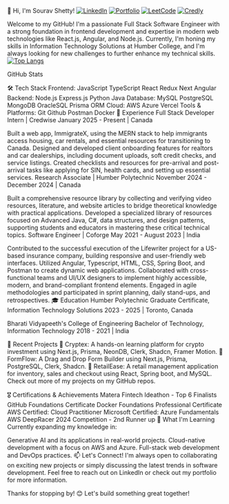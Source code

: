 
👋 Hi, I'm Sourav Shetty!
[![LinkedIn](https://img.shields.io/badge/LinkedIn-Profile-blue?logo=linkedin&style=for-the-badge)](https://linkedin.com/in/sourav-s-shetty)
[![Portfolio](https://img.shields.io/badge/Portfolio-Website-000?logo=vercel&style=for-the-badge)](https://your-portfolio-link.com)
[![LeetCode](https://img.shields.io/badge/LeetCode-Profile-orange?logo=leetcode&style=for-the-badge)](https://leetcode.com/YOUR_USERNAME)
[![Credly](https://img.shields.io/badge/Credly-Certifications-blueviolet?logo=credly&style=for-the-badge)](https://www.credly.com/users/YOUR_USERNAME)



Welcome to my GitHub! I'm a passionate Full Stack Software Engineer with a strong foundation in frontend development and expertise in modern web technologies like React.js, Angular, and Node.js. Currently, I'm honing my skills in Information Technology Solutions at Humber College, and I'm always looking for new challenges to further enhance my technical skills.
[![Top Langs](https://github-readme-stats.vercel.app/api/top-langs/?username=souravshetty&layout=compact&theme=dark)](https://github.com/anuraghazra/github-readme-stats)

GitHub Stats

🛠️ Tech Stack
Frontend: JavaScript TypeScript React Redux Next Angular
Backend: Node.js Express.js Python Java
Database: MySQL PostgreSQL MongoDB OracleSQL Prisma ORM
Cloud: AWS Azure Vercel
Tools & Platforms: Git Github Postman Docker
💼 Experience
Full Stack Developer Intern | Credwise
January 2025 - Present | Canada

Built a web app, ImmigrateX, using the MERN stack to help immigrants access housing, car rentals, and essential resources for transitioning to Canada.
Designed and developed client onboarding features for realtors and car dealerships, including document uploads, soft credit checks, and service listings.
Created checklists and resources for pre-arrival and post-arrival tasks like applying for SIN, health cards, and setting up essential services.
Research Associate | Humber Polytechnic
November 2024 - December 2024 | Canada

Built a comprehensive resource library by collecting and verifying video resources, literature, and website articles to bridge theoretical knowledge with practical applications.
Developed a specialized library of resources focused on Advanced Java, C#, data structures, and design patterns, supporting students and educators in mastering these critical technical topics.
Software Engineer | Coforge
May 2021 - August 2023 | India

Contributed to the successful execution of the Lifewriter project for a US-based insurance company, building responsive and user-friendly web interfaces.
Utilized Angular, Typescript, HTML, CSS, Spring Boot, and Postman to create dynamic web applications.
Collaborated with cross-functional teams and UI/UX designers to implement highly accessible, modern, and brand-compliant frontend elements.
Engaged in agile methodologies and participated in sprint planning, daily stand-ups, and retrospectives.
🎓 Education
Humber Polytechnic
Graduate Certificate, Information Technology Solutions
2023 - 2025 | Toronto, Canada

Bharati Vidyapeeth's College of Engineering
Bachelor of Technology, Information Technology
2018 - 2021 | India

🚀 Recent Projects
🔗 Cryptex: A hands-on learning platform for crypto investment using Next.js, Prisma, NeonDB, Clerk, Shadcn, Framer Motion.
🔗 FormFlow: A Drag and Drop Form Builder using Next.js, Prisma, PostgreSQL, Clerk, Shadcn.
🔗 RetailEase: A retail management application for inventory, sales and checkout using React, Spring boot, and MySQL.
Check out more of my projects on my GitHub repos.

🎖️ Certifications & Achievements
Matera Fintech Ideathon - Top 6 Finalists
GitHub Foundations Certificate
Docker Foundations Professional Certificate
AWS Certified: Cloud Practitioner
Microsoft Certified: Azure Fundamentals
AWS DeepRacer 2024 Competition - 2nd Runner up
🌱 What I'm Learning
Currently expanding my knowledge in:

Generative AI and its applications in real-world projects.
Cloud-native development with a focus on AWS and Azure.
Full-stack web development and DevOps practices.
📫 Let's Connect!
I'm always open to collaborating on exciting new projects or simply discussing the latest trends in software development. Feel free to reach out on LinkedIn or check out my portfolio for more information.

Thanks for stopping by! 😊 Let's build something great together!
